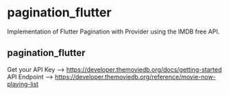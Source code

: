 # pagination_flutter

Implementation of Flutter Pagination with Provider using the IMDB free API.

## pagination_flutter

Get your API Key --> https://developer.themoviedb.org/docs/getting-started
API Endpoint --> https://developer.themoviedb.org/reference/movie-now-playing-list
